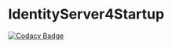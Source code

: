 # IdentityServer4Startup
[![Codacy Badge](https://api.codacy.com/project/badge/Grade/407833be38ce442f96c7ed4690f506e7)](https://app.codacy.com/app/ArjunBhalodiya/IdentityServer4Startup?utm_source=github.com&utm_medium=referral&utm_content=ArjunBhalodiya/IdentityServer4Startup&utm_campaign=Badge_Grade_Dashboard)